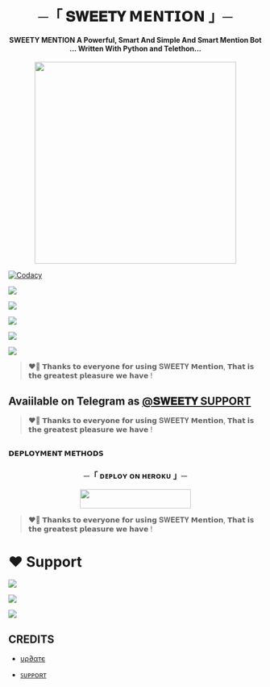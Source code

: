 <h1 align="center"><b> ─「 𝐒𝐖𝐄𝐄𝐓𝐘 𝗠𝗘𝗡𝗧𝗜𝗢𝗡 」─ </b></h1>

<h4 align="center">SWEETY MENTION A Powerful, Smart And Simple And Smart Mention Bot <br> ... Written With Python and Telethon...</h4>

<p align="center"><a href="https://t.me/PRINCE_WEBZ"><img src="https://i.ibb.co/BHDbt7dT/IMG-20250206-194914-423.jpg" width="400"></a></p>

<p align="center">
    
<a href="https://app.codacy.com/manual/princesinff/sweetyXmention/dashboard"> <img src="https://img.shields.io/codacy/grade/4d58f2a402b54aed8a7d95f7add45a81?color=brightgreen&logo=codacy&logoColor=green&style=for-the-badge" alt="Codacy" /></a>
    
 <a href="https://github.com/princesinff/sweetyXmention"> <img src="https://img.shields.io/github/repo-size/princesinff/sweetyXmention?color=orange&logo=github&logoColor=green&style=for-the-badge" /></a>
    
 <a href="https://github.com/princesinff/sweetyXmention/commits/prince"> <img src="https://img.shields.io/github/last-commit/princesinff/sweetyXmention?color=brown&logo=github&logoColor=green&style=for-the-badge" /></a>
   
 <a href="https://github.com/princesinff/sweetyXmention/issues"> <img src="https://img.shields.io/github/issues/princesinff/sweetyXmention?color=blueviolet&logo=github&logoColor=green&style=for-the-badge" /></a>
    
 <a href="https://github.com/princesinff/sweetyXmention/network/members"> <img src="https://img.shields.io/github/forks/princesinff/sweetyXmention?color=red&logo=github&logoColor=green&style=for-the-badge" /></a>  
    
<a href="https://pypi.org/project/Telethon/"> <img src="https://img.shields.io/pypi/v/telethon?color=yellow&label=telethon&logo=python&logoColor=green&style=for-the-badge" /></a>
</p>

> ❤️‍🔥 𝗧𝗵𝗮𝗻𝗸𝘀 𝘁𝗼 𝗲𝘃𝗲𝗿𝘆𝗼𝗻𝗲 𝗳𝗼𝗿 𝘂𝘀𝗶𝗻𝗴 𝐒𝐖𝐄𝐄𝐓𝐘 𝗠𝗲𝗻𝘁𝗶𝗼𝗻, 𝗧𝗵𝗮𝘁 𝗶𝘀 𝘁𝗵𝗲 𝗴𝗿𝗲𝗮𝘁𝗲𝘀𝘁 𝗽𝗹𝗲𝗮𝘀𝘂𝗿𝗲 𝘄𝗲 𝗵𝗮𝘃𝗲 ! 

## Avaiilable on Telegram as [@𝐒𝐖𝐄𝐄𝐓𝐘 SUPPORT](https://t.me/SWEETY_BOT_UPDATE)

> ❤️‍🔥 𝗧𝗵𝗮𝗻𝗸𝘀 𝘁𝗼 𝗲𝘃𝗲𝗿𝘆𝗼𝗻𝗲 𝗳𝗼𝗿 𝘂𝘀𝗶𝗻𝗴 𝐒𝐖𝐄𝐄𝐓𝐘 𝗠𝗲𝗻𝘁𝗶𝗼𝗻, 𝗧𝗵𝗮𝘁 𝗶𝘀 𝘁𝗵𝗲 𝗴𝗿𝗲𝗮𝘁𝗲𝘀𝘁 𝗽𝗹𝗲𝗮𝘀𝘂𝗿𝗲 𝘄𝗲 𝗵𝗮𝘃𝗲 !

## <p align="center">
 <b>𝗗𝗘𝗣𝗟𝗢𝗬𝗠𝗘𝗡𝗧 𝗠𝗘𝗧𝗛𝗢𝗗𝗦</b>
 </p>

  <h3 align="center">
    ─「 ᴅᴇᴩʟᴏʏ ᴏɴ ʜᴇʀᴏᴋᴜ 」─
  </h3>

<p align="center"><a href="https://dashboard.heroku.com/new?template=https://github.com/princesinff/sweetyXmention"> <img src="https://img.shields.io/badge/Deploy%20On%20Heroku-black?style=for-the-badge&logo=heroku" width="220" height="38.45"/></a></p>

> ❤️‍🔥 𝗧𝗵𝗮𝗻𝗸𝘀 𝘁𝗼 𝗲𝘃𝗲𝗿𝘆𝗼𝗻𝗲 𝗳𝗼𝗿 𝘂𝘀𝗶𝗻𝗴 𝐒𝐖𝐄𝐄𝐓𝐘 𝗠𝗲𝗻𝘁𝗶𝗼𝗻, 𝗧𝗵𝗮𝘁 𝗶𝘀 𝘁𝗵𝗲 𝗴𝗿𝗲𝗮𝘁𝗲𝘀𝘁 𝗽𝗹𝗲𝗮𝘀𝘂𝗿𝗲 𝘄𝗲 𝗵𝗮𝘃𝗲 !

# ❤️ Support
<a href="https://t.me/SWEETY_BOT_UPDATE"><img src="https://img.shields.io/badge/Join-Telegram%20Channel-red.svg?logo=Telegram"></a>

<a href="https://t.me/SWEETY_BOT_UPDATE"><img src="https://img.shields.io/badge/Join-Telegram%20Group-blue.svg?logo=telegram"></a>

<a href="https://t.me/APNA_CLUB_09"><img src="https://img.shields.io/badge/Heroku-Me%20Free cc-blue.svg?logo=telegram"></a>


## CREDITS

- [ υρ∂αтє ](https://t.me/SWEETY_BOT_UPDATE)

- [ꜱᴜᴘᴘᴏʀᴛ](https://t.me/APNA_CLUB_09)


